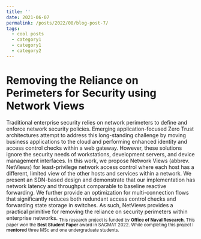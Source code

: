 ```yaml
---
title: ''
date: 2021-06-07
permalink: /posts/2022/08/blog-post-7/
tags:
  - cool posts
  - category1
  - category1
  - category2
---
```




Removing the Reliance on Perimeters for Security using Network Views
=====
Traditional enterprise security relies on network perimeters to define and enforce network security policies. Emerging application-focused Zero Trust architectures attempt to address this long-standing challenge by moving business applications to the cloud and performing enhanced identity and access control checks within a web gateway. However, these solutions ignore the security needs of workstations, development servers, and device management interfaces. In this work, we propose Network Views (abbrev. NetViews) for least-privilege network access control where each host has a different, limited view of the other hosts and services within a network. We present an SDN-based design and demonstrate that our implementation has network latency and throughput comparable to baseline reactive forwarding. We further provide an optimization for multi-connection flows that significantly reduces both redundant access control checks and forwarding state storage in switches. As such, NetViews provides a practical primitive for removing the reliance on security perimeters within enterprise networks. <sub>This research project is funded by **Office of Naval Research**. This paper won the **Best Student Paper** award in SACMAT 2022. While completing this project I **mentored** three MSc and one undergraduate students.</sub>